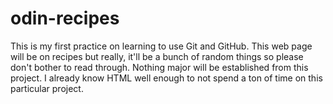 # odin-recipes
This is my first practice on learning to use Git and GitHub. 
This web page will be on recipes but really, it'll be a bunch of random things so please don't bother to read through. 
Nothing major will be established from this project. I already know HTML well enough to not spend a ton of time on this particular project. 